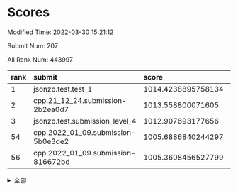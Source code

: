 # Scores

Modified Time: 2022-03-30 15:21:12

Submit Num: 207

All Rank Num: 443997

| rank |               submit               |       score        |       sigma        | pk_num |
| :--- | :--------------------------------- | :----------------- | :----------------- | :----- |
| 1    | jsonzb.test.test_1                 | 1014.4238895758134 | 0.8599123622799915 | 8579   |
| 2    | cpp.21_12_24.submission-2b2ea0d7   | 1013.558800071605  | 0.7819786866614398 | 8576   |
| 3    | jsonzb.test.submission_level_4     | 1012.907693177656  | 0.8375256419498761 | 8579   |
| 54   | cpp.2022_01_09.submission-5b0e3de2 | 1005.6886840244297 | 0.7237706623694031 | 8579   |
| 56   | cpp.2022_01_09.submission-816672bd | 1005.3608456527799 | 0.729085977547235  | 8578   |


<details>
<summary>全部</summary>

| rank |                 submit                 |       score        |       sigma        | pk_num |
| :--- | :------------------------------------- | :----------------- | :----------------- | :----- |
| 1    | jsonzb.test.test_1                     | 1014.4238895758134 | 0.8599123622799915 | 8579   |
| 2    | cpp.21_12_24.submission-2b2ea0d7       | 1013.558800071605  | 0.7819786866614398 | 8576   |
| 3    | jsonzb.test.submission_level_4         | 1012.907693177656  | 0.8375256419498761 | 8579   |
| 4    | gobigger.level_3.submission_level_3_5  | 1011.3445651912555 | 0.7689696243807234 | 8579   |
| 5    | gobigger.level_3.submission_level_3_25 | 1011.1949013979676 | 0.7872448542177436 | 8578   |
| 6    | gobigger.level_3.submission_level_3_11 | 1010.8904918668303 | 0.7539531791696503 | 8579   |
| 7    | gobigger.level_3.submission_level_3_33 | 1010.882850892524  | 0.763693069799287  | 8585   |
| 8    | gobigger.level_3.submission_level_3_22 | 1010.8158014116216 | 0.7797882537897244 | 8576   |
| 9    | gobigger.level_3.submission_level_3_17 | 1010.8070566384454 | 0.7618594321590183 | 8577   |
| 10   | gobigger.level_3.submission_level_3_4  | 1010.709150518336  | 0.7696047230489302 | 8584   |
| 11   | gobigger.level_3.submission_level_3_15 | 1010.5736541327877 | 0.7547361474223991 | 8582   |
| 12   | gobigger.level_3.submission_level_3_47 | 1010.5559965886252 | 0.7455579269465257 | 8579   |
| 13   | gobigger.level_3.submission_level_3_32 | 1010.4348535394865 | 0.7745823796541679 | 8583   |
| 14   | gobigger.level_3.submission_level_3_10 | 1010.35146269144   | 0.7552505857204166 | 8580   |
| 15   | gobigger.level_3.submission_level_3_13 | 1010.3442082827396 | 0.7602313641716336 | 8579   |
| 16   | gobigger.level_3.submission_level_3_41 | 1010.2776943802933 | 0.7624268829684383 | 8582   |
| 17   | gobigger.level_3.submission_level_3_29 | 1010.2719308834022 | 0.7561823871407689 | 8579   |
| 18   | gobigger.level_3.submission_level_3_24 | 1010.252948456276  | 0.7583161377393933 | 8576   |
| 19   | gobigger.level_3.submission_level_3_1  | 1010.2515932045953 | 0.7532620423291779 | 8577   |
| 20   | gobigger.level_3.submission_level_3_31 | 1010.2290962845574 | 0.7583684084907812 | 8578   |
| 21   | gobigger.level_3.submission_level_3_18 | 1010.2097076813202 | 0.789675941104776  | 8582   |
| 22   | gobigger.level_3.submission_level_3_39 | 1010.197766025174  | 0.7533102830377156 | 8576   |
| 23   | gobigger.level_3.submission_level_3_7  | 1010.1729940061443 | 0.7613411658200625 | 8580   |
| 24   | gobigger.level_3.submission_level_3_35 | 1010.1631516324795 | 0.7628689009298038 | 8576   |
| 25   | gobigger.level_3.submission_level_3_40 | 1010.1050685867796 | 0.7814492928928171 | 8578   |
| 26   | gobigger.level_3.submission_level_3_26 | 1010.0543090276411 | 0.7651910772075988 | 8583   |
| 27   | gobigger.level_3.submission_level_3_2  | 1009.9030282294857 | 0.7879206838790765 | 8576   |
| 28   | gobigger.level_3.submission_level_3_38 | 1009.6952244599426 | 0.7557825733145959 | 8581   |
| 29   | gobigger.level_3.submission_level_3_28 | 1009.6454935762608 | 0.7768869007674453 | 8577   |
| 30   | gobigger.level_3.submission_level_3_21 | 1009.5777803510013 | 0.7364929551634749 | 8573   |
| 31   | gobigger.level_3.submission_level_3_36 | 1009.5718154623568 | 0.7566817050505755 | 8582   |
| 32   | gobigger.level_3.submission_level_3_49 | 1009.5596565667863 | 0.7393843445970627 | 8585   |
| 33   | gobigger.level_3.submission_level_3_6  | 1009.5340948778621 | 0.7654530488265128 | 8577   |
| 34   | gobigger.level_3.submission_level_3_42 | 1009.4868400337691 | 0.7628895549192314 | 8579   |
| 35   | gobigger.level_3.submission_level_3_8  | 1009.4824054327614 | 0.7485972988967836 | 8578   |
| 36   | gobigger.level_3.submission_level_3_44 | 1009.4515688756832 | 0.7615850162839588 | 8581   |
| 37   | gobigger.level_3.submission_level_3_3  | 1009.4307722943773 | 0.7768753602879194 | 8576   |
| 38   | gobigger.level_3.submission_level_3_43 | 1009.3930368896971 | 0.7370534496242227 | 8579   |
| 39   | gobigger.level_3.submission_level_3_14 | 1009.3140012677425 | 0.7522231302611465 | 8583   |
| 40   | gobigger.level_3.submission_level_3_0  | 1009.2758023522363 | 0.7856719259813343 | 8578   |
| 41   | gobigger.level_3.submission_level_3_37 | 1009.2561139981975 | 0.7437742062904066 | 8579   |
| 42   | gobigger.level_3.submission_level_3_20 | 1009.2354852560093 | 0.7516523809128869 | 8580   |
| 43   | gobigger.level_3.submission_level_3_12 | 1009.1771710392163 | 0.7427287974872308 | 8578   |
| 44   | gobigger.level_3.submission_level_3_45 | 1008.9563506930868 | 0.7588377343327455 | 8581   |
| 45   | gobigger.level_3.submission_level_3_9  | 1008.9510240909052 | 0.7574938750759945 | 8581   |
| 46   | gobigger.level_3.submission_level_3_46 | 1008.863718072665  | 0.7518422303273    | 8580   |
| 47   | gobigger.level_3.submission_level_3_34 | 1008.823268109823  | 0.7445381870103502 | 8580   |
| 48   | gobigger.level_3.submission_level_3_16 | 1008.7303688739198 | 0.7496566561899878 | 8574   |
| 49   | gobigger.level_3.submission_level_3_19 | 1008.70148068555   | 0.7413344414879431 | 8579   |
| 50   | gobigger.level_3.submission_level_3_27 | 1008.6990973339451 | 0.74863284073088   | 8579   |
| 51   | gobigger.level_3.submission_level_3_30 | 1008.5911432096817 | 0.7316322252483434 | 8579   |
| 52   | gobigger.level_3.submission_level_3_48 | 1008.5572269865228 | 0.7289410266585545 | 8579   |
| 53   | gobigger.level_3.submission_level_3_23 | 1008.2706928176798 | 0.7409603076881413 | 8582   |
| 54   | cpp.2022_01_09.submission-5b0e3de2     | 1005.6886840244297 | 0.7237706623694031 | 8579   |
| 55   | gobigger.level_1.submission_level_1_8  | 1005.5156652349793 | 0.7325954744763992 | 8581   |
| 56   | cpp.2022_01_09.submission-816672bd     | 1005.3608456527799 | 0.729085977547235  | 8578   |
| 57   | gobigger.level_1.submission_level_1_20 | 1005.2492151320222 | 0.7161756064658426 | 8580   |
| 58   | gobigger.level_1.submission_level_1_31 | 1005.114737735336  | 0.7188407737108603 | 8579   |
| 59   | gobigger.level_1.submission_level_1_27 | 1004.6508869729803 | 0.7291185063972233 | 8582   |
| 60   | gobigger.level_1.submission_level_1_29 | 1004.3251281617576 | 0.7329310234906922 | 8577   |
| 61   | gobigger.level_1.submission_level_1_12 | 1004.3057609629075 | 0.7173231433530642 | 8583   |
| 62   | gobigger.level_1.submission_level_1_34 | 1004.278572529624  | 0.7175154159841898 | 8576   |
| 63   | gobigger.level_1.submission_level_1_15 | 1004.1230633961932 | 0.7104651684537775 | 8579   |
| 64   | gobigger.level_1.submission_level_1_23 | 1004.0314184995553 | 0.7182077821135968 | 8577   |
| 65   | gobigger.level_1.submission_level_1_39 | 1003.9845537634351 | 0.7237054618173302 | 8579   |
| 66   | gobigger.level_1.submission_level_1_10 | 1003.948041434883  | 0.7150399295214608 | 8580   |
| 67   | gobigger.level_1.submission_level_1_30 | 1003.9128459790716 | 0.7104445105631222 | 8582   |
| 68   | gobigger.level_1.submission_level_1_0  | 1003.8007511565168 | 0.7233442271710002 | 8580   |
| 69   | gobigger.level_1.submission_level_1_37 | 1003.7759652382632 | 0.7188778001261167 | 8581   |
| 70   | gobigger.level_1.submission_level_1_43 | 1003.7192665176657 | 0.7127272722015473 | 8582   |
| 71   | gobigger.level_1.submission_level_1_11 | 1003.7056490016773 | 0.7109814515625777 | 8577   |
| 72   | gobigger.level_1.submission_level_1_4  | 1003.6140226057868 | 0.7051211787506754 | 8578   |
| 73   | gobigger.level_1.submission_level_1_26 | 1003.6027117994211 | 0.7079971306896282 | 8580   |
| 74   | gobigger.level_1.submission_level_1_32 | 1003.4893109825599 | 0.7168655220336542 | 8578   |
| 75   | gobigger.level_1.submission_level_1_46 | 1003.4354904518269 | 0.7193438440742835 | 8573   |
| 76   | gobigger.level_1.submission_level_1_7  | 1003.4214831633118 | 0.7205740987477933 | 8581   |
| 77   | gobigger.level_1.submission_level_1_33 | 1003.3307893043843 | 0.7175409343945167 | 8578   |
| 78   | gobigger.level_1.submission_level_1_5  | 1003.310662678423  | 0.7245564978724429 | 8580   |
| 79   | gobigger.level_1.submission_level_1_41 | 1003.3000183332456 | 0.7108371142220662 | 8576   |
| 80   | gobigger.level_1.submission_level_1_18 | 1003.2674805227629 | 0.712896361388748  | 8581   |
| 81   | gobigger.level_1.submission_level_1_9  | 1003.2544965903259 | 0.7130512715794426 | 8584   |
| 82   | gobigger.level_1.submission_level_1_21 | 1003.2136708175095 | 0.7208370735629789 | 8577   |
| 83   | gobigger.level_1.submission_level_1_24 | 1003.1842792039105 | 0.7014476674267547 | 8583   |
| 84   | gobigger.level_1.submission_level_1_13 | 1003.1608396164569 | 0.7200208043824277 | 8579   |
| 85   | gobigger.level_1.submission_level_1_17 | 1003.1509264306407 | 0.7049760494124786 | 8581   |
| 86   | gobigger.level_1.submission_level_1_48 | 1003.1498881606401 | 0.7191395602623736 | 8577   |
| 87   | gobigger.level_1.submission_level_1_14 | 1003.1408528414954 | 0.7138160494266362 | 8581   |
| 88   | gobigger.level_1.submission_level_1_38 | 1003.1335546177181 | 0.7241917677008393 | 8582   |
| 89   | gobigger.level_1.submission_level_1_16 | 1002.9348372420442 | 0.7119230151058579 | 8578   |
| 90   | gobigger.level_1.submission_level_1_28 | 1002.8874967297228 | 0.713034252096418  | 8579   |
| 91   | gobigger.level_1.submission_level_1_49 | 1002.8791882959805 | 0.7172927155791622 | 8579   |
| 92   | gobigger.level_1.submission_level_1_3  | 1002.8540193357506 | 0.702216959832389  | 8581   |
| 93   | gobigger.level_1.submission_level_1_25 | 1002.8232362281683 | 0.7112154041555585 | 8580   |
| 94   | gobigger.level_1.submission_level_1_42 | 1002.82098805263   | 0.7243295183330152 | 8580   |
| 95   | gobigger.level_1.submission_level_1_44 | 1002.7584886022742 | 0.7232459718095124 | 8580   |
| 96   | gobigger.level_1.submission_level_1_2  | 1002.6547702187311 | 0.7170674328180573 | 8581   |
| 97   | gobigger.level_1.submission_level_1_40 | 1002.6447008838765 | 0.7205507215485788 | 8582   |
| 98   | gobigger.level_1.submission_level_1_19 | 1002.582561449666  | 0.7105675543101436 | 8571   |
| 99   | gobigger.level_1.submission_level_1_1  | 1002.461208897359  | 0.7228600109773669 | 8581   |
| 100  | gobigger.level_1.submission_level_1_6  | 1002.3819761529606 | 0.7120031370723813 | 8577   |
| 101  | gobigger.level_1.submission_level_1_47 | 1002.3667129121862 | 0.7134787500090439 | 8579   |
| 102  | gobigger.level_1.submission_level_1_36 | 1002.2435284290085 | 0.7145233017873878 | 8583   |
| 103  | gobigger.level_1.submission_level_1_22 | 1002.2122131715544 | 0.710803542766726  | 8575   |
| 104  | gobigger.level_1.submission_level_1_35 | 1002.0484736069958 | 0.7059564032740243 | 8580   |
| 105  | gobigger.level_1.submission_level_1_45 | 1001.7419147189112 | 0.7153140577060264 | 8575   |
| 106  | gobigger.random.submission_random_12   | 997.0458077151716  | 0.7009284375602592 | 8579   |
| 107  | gobigger.random.submission_random_29   | 996.9087390229215  | 0.7038583766873843 | 8579   |
| 108  | gobigger.random.submission_random_49   | 996.8099458668482  | 0.7009768922686525 | 8578   |
| 109  | gobigger.random.submission_random_44   | 996.7055273462125  | 0.7162165534990064 | 8582   |
| 110  | gobigger.random.submission_random_47   | 996.6704790091269  | 0.7101111287025039 | 8582   |
| 111  | gobigger.random.submission_random_7    | 996.6241292659997  | 0.7076296039002182 | 8582   |
| 112  | gobigger.random.submission_random_41   | 996.4019820536264  | 0.7059387983507379 | 8582   |
| 113  | gobigger.random.submission_random_15   | 996.3399529837872  | 0.706005124414121  | 8585   |
| 114  | gobigger.random.submission_random_35   | 996.3329114169549  | 0.7106872947493887 | 8578   |
| 115  | gobigger.random.submission_random_19   | 996.3057566295332  | 0.7004515421701452 | 8582   |
| 116  | gobigger.random.submission_random_9    | 996.2436018551887  | 0.7270690236253056 | 8581   |
| 117  | gobigger.random.submission_random_20   | 996.2113602358996  | 0.7330483694248646 | 8582   |
| 118  | gobigger.random.submission_random_32   | 996.1545649002334  | 0.703137423401129  | 8579   |
| 119  | gobigger.random.submission_random_16   | 996.1531793844281  | 0.7100131374176867 | 8584   |
| 120  | gobigger.random.submission_random_17   | 996.1385051262096  | 0.7079732207150484 | 8578   |
| 121  | gobigger.random.submission_random_18   | 996.1269670665632  | 0.7091563667228972 | 8577   |
| 122  | gobigger.random.submission_random_23   | 996.01766532499    | 0.7115036373528327 | 8583   |
| 123  | gobigger.random.submission_random_8    | 996.0140354185528  | 0.7096898687031187 | 8572   |
| 124  | gobigger.random.submission_random_43   | 996.0009214868718  | 0.7156321927294678 | 8571   |
| 125  | gobigger.random.submission_random_22   | 995.9719507633835  | 0.7126820951664281 | 8578   |
| 126  | gobigger.random.submission_random_36   | 995.9486385451756  | 0.7157179441300995 | 8578   |
| 127  | gobigger.random.submission_random_31   | 995.9432511510159  | 0.7162607097216188 | 8587   |
| 128  | gobigger.random.submission_random_21   | 995.9202125765132  | 0.7224174796850052 | 8578   |
| 129  | gobigger.random.submission_random_40   | 995.8252796687776  | 0.703239536758687  | 8573   |
| 130  | gobigger.random.submission_random_45   | 995.8114744587783  | 0.710639472179301  | 8578   |
| 131  | gobigger.random.submission_random_27   | 995.7211712336161  | 0.7187398012059746 | 8576   |
| 132  | gobigger.random.submission_random_1    | 995.6581822208456  | 0.7148648410144923 | 8579   |
| 133  | gobigger.random.submission_random_25   | 995.6469286358802  | 0.7181845336515189 | 8577   |
| 134  | gobigger.random.submission_random_0    | 995.6360739302621  | 0.6992529764479275 | 8580   |
| 135  | gobigger.random.submission_random_42   | 995.6278247578564  | 0.7111658202747274 | 8582   |
| 136  | gobigger.random.submission_random_26   | 995.620159426935   | 0.7074570799416636 | 8581   |
| 137  | gobigger.random.submission_random_34   | 995.6084273142326  | 0.718537421041988  | 8580   |
| 138  | gobigger.random.submission_random_6    | 995.5657754357966  | 0.7197547422363172 | 8583   |
| 139  | gobigger.random.submission_random_30   | 995.5571743604536  | 0.7086697266733066 | 8584   |
| 140  | gobigger.random.submission_random_39   | 995.5454984370866  | 0.7169995286693628 | 8581   |
| 141  | gobigger.random.submission_random_2    | 995.525938434956   | 0.7029817812754616 | 8583   |
| 142  | gobigger.random.submission_random_5    | 995.4743481527444  | 0.7200556458557839 | 8582   |
| 143  | gobigger.random.submission_random_24   | 995.4736634166821  | 0.7058593600526915 | 8582   |
| 144  | gobigger.random.submission_random_4    | 995.4730007809909  | 0.7163787463036215 | 8576   |
| 145  | gobigger.random.submission_random_37   | 995.410378943826   | 0.7062428233856559 | 8579   |
| 146  | gobigger.random.submission_random_10   | 995.3736275064235  | 0.7185951809115962 | 8580   |
| 147  | gobigger.random.submission_random_38   | 995.3662030851044  | 0.7067335796597003 | 8581   |
| 148  | gobigger.random.submission_random_3    | 995.3609387524818  | 0.7068263798005927 | 8583   |
| 149  | gobigger.random.submission_random_14   | 995.1648005022091  | 0.7163120407474357 | 8579   |
| 150  | gobigger.random.submission_random_48   | 995.065917841559   | 0.7101469609140371 | 8585   |
| 151  | gobigger.random.submission_random_11   | 995.0167337005003  | 0.6975376196413045 | 8582   |
| 152  | gobigger.random.submission_random_33   | 994.9468906273983  | 0.7227512264268161 | 8583   |
| 153  | gobigger.level_2.submission_level_2_13 | 994.8517217983886  | 0.7221640314238517 | 8579   |
| 154  | gobigger.random.submission_random_13   | 994.7718838431829  | 0.7015840593642966 | 8576   |
| 155  | gobigger.random.submission_random_28   | 994.7318653839214  | 0.704964448299572  | 8575   |
| 156  | gobigger.random.submission_random_46   | 994.6213963604595  | 0.7283935162164014 | 8579   |
| 157  | gobigger.level_2.submission_level_2_46 | 994.2709741411088  | 0.7274892377768012 | 8583   |
| 158  | gobigger.level_2.submission_level_2_33 | 993.8352106723194  | 0.7241978664101073 | 8581   |
| 159  | gobigger.level_2.submission_level_2_30 | 993.6895246164933  | 0.7366252445432324 | 8582   |
| 160  | gobigger.level_2.submission_level_2_45 | 993.565650131349   | 0.7287893426231432 | 8577   |
| 161  | gobigger.level_2.submission_level_2_47 | 993.5106965000721  | 0.7463072327092288 | 8584   |
| 162  | gobigger.level_2.submission_level_2_48 | 993.4596561162693  | 0.7208176762732617 | 8581   |
| 163  | gobigger.level_2.submission_level_2_44 | 993.397421185429   | 0.7253721159148178 | 8586   |
| 164  | gobigger.level_2.submission_level_2_28 | 993.2722235683772  | 0.7330259098816155 | 8580   |
| 165  | gobigger.level_2.submission_level_2_19 | 993.0371576893557  | 0.7254304548676457 | 8581   |
| 166  | gobigger.level_2.submission_level_2_18 | 992.999563307694   | 0.7318399256635216 | 8584   |
| 167  | gobigger.level_2.submission_level_2_1  | 992.9902126957104  | 0.7467407344058546 | 8586   |
| 168  | gobigger.level_2.submission_level_2_31 | 992.9660180965767  | 0.7425071730942384 | 8578   |
| 169  | gobigger.level_2.submission_level_2_8  | 992.9041488752171  | 0.7453025474565184 | 8583   |
| 170  | gobigger.level_2.submission_level_2_42 | 992.8985153800031  | 0.7454999106973133 | 8580   |
| 171  | gobigger.level_2.submission_level_2_5  | 992.8116266978864  | 0.7347504292331039 | 8580   |
| 172  | gobigger.level_2.submission_level_2_38 | 992.804049394018   | 0.7443396942037048 | 8582   |
| 173  | gobigger.level_2.submission_level_2_41 | 992.7385615808972  | 0.7361700278398526 | 8584   |
| 174  | gobigger.level_2.submission_level_2_24 | 992.7053057158413  | 0.7341572494118668 | 8579   |
| 175  | gobigger.level_2.submission_level_2_10 | 992.6968619901319  | 0.7323365948663922 | 8581   |
| 176  | gobigger.level_2.submission_level_2_20 | 992.6756804567787  | 0.7451860341174118 | 8581   |
| 177  | gobigger.level_2.submission_level_2_2  | 992.6382805671667  | 0.7362541625439212 | 8580   |
| 178  | gobigger.level_2.submission_level_2_6  | 992.6094348963574  | 0.7356154248281606 | 8580   |
| 179  | gobigger.level_2.submission_level_2_4  | 992.5339370189246  | 0.7352084100337505 | 8575   |
| 180  | gobigger.level_2.submission_level_2_21 | 992.3548812812188  | 0.7445101969279466 | 8576   |
| 181  | gobigger.level_2.submission_level_2_7  | 992.3356640951062  | 0.7305593604822425 | 8576   |
| 182  | gobigger.level_2.submission_level_2_36 | 992.2517067322727  | 0.7399679619532905 | 8578   |
| 183  | gobigger.level_2.submission_level_2_34 | 992.2392410796098  | 0.733865126620717  | 8582   |
| 184  | gobigger.level_2.submission_level_2_39 | 992.1768669986208  | 0.747400763563683  | 8577   |
| 185  | gobigger.level_2.submission_level_2_49 | 992.0975303040798  | 0.7373594374054162 | 8576   |
| 186  | gobigger.level_2.submission_level_2_26 | 991.9972959586778  | 0.7498672323043573 | 8578   |
| 187  | gobigger.level_2.submission_level_2_9  | 991.9767991817666  | 0.7318033801633664 | 8579   |
| 188  | gobigger.level_2.submission_level_2_32 | 991.9595593861695  | 0.7375911121941302 | 8581   |
| 189  | gobigger.level_2.submission_level_2_12 | 991.9568111848191  | 0.731053932672861  | 8580   |
| 190  | gobigger.level_2.submission_level_2_22 | 991.8027850979347  | 0.7546467795029379 | 8578   |
| 191  | gobigger.level_2.submission_level_2_17 | 991.754652218125   | 0.7370225187450319 | 8575   |
| 192  | gobigger.level_2.submission_level_2_25 | 991.6768731366614  | 0.7540623895143997 | 8581   |
| 193  | gobigger.level_2.submission_level_2_29 | 991.6527598558589  | 0.7496928733686481 | 8580   |
| 194  | gobigger.level_2.submission_level_2_16 | 991.6416773243042  | 0.7451607591883083 | 8584   |
| 195  | gobigger.level_2.submission_level_2_23 | 991.6254559526424  | 0.740707693504948  | 8581   |
| 196  | gobigger.level_2.submission_level_2_3  | 991.5774740338373  | 0.7569031940362936 | 8576   |
| 197  | gobigger.level_2.submission_level_2_15 | 991.5696597379881  | 0.7424751612386115 | 8581   |
| 198  | gobigger.level_2.submission_level_2_35 | 991.567092856603   | 0.7292120946259251 | 8581   |
| 199  | gobigger.level_2.submission_level_2_27 | 991.5578962818436  | 0.7686382229334461 | 8585   |
| 200  | gobigger.level_2.submission_level_2_40 | 991.4752232515626  | 0.763404123304838  | 8581   |
| 201  | gobigger.level_2.submission_level_2_11 | 991.4686675186533  | 0.7628829408854519 | 8583   |
| 202  | gobigger.level_2.submission_level_2_0  | 991.4636313617673  | 0.7441710250689698 | 8575   |
| 203  | gobigger.level_2.submission_level_2_43 | 991.3112626984235  | 0.7300112442751625 | 8581   |
| 204  | gobigger.level_2.submission_level_2_37 | 991.0713123750097  | 0.75776417855298   | 8579   |
| 205  | gobigger.level_2.submission_level_2_14 | 989.9670481290863  | 0.7842508169392892 | 8582   |
| 206  | gobigger.none.submission_none_1        | 977.4007920419307  | 1.4629600342271019 | 8583   |
| 207  | gobigger.none.submission_none_0        | 976.7258606007035  | 1.3825458985544836 | 8579   |

</details>